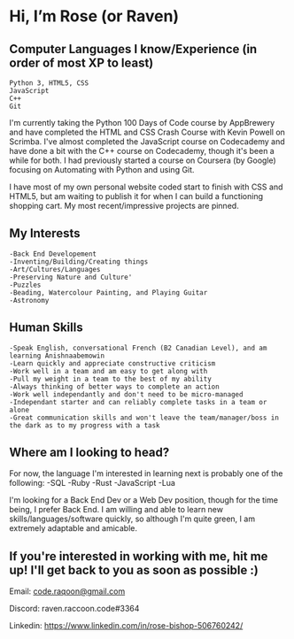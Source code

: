 # Hi, I’m Rose (or Raven)

## Computer Languages I know/Experience (in order of most XP to least)
```
Python 3, HTML5, CSS
JavaScript
C++
Git
```
I'm currently taking the Python 100 Days of Code course by AppBrewery and have completed the HTML and CSS Crash Course with Kevin Powell on Scrimba. I've almost completed the JavaScript course on Codecademy and have done a bit with the C++ course on Codecademy, though it's been a while for both. I had previously started a course on Coursera (by Google) focusing on Automating with Python and using Git. 

I have most of my own personal website coded start to finish with CSS and HTML5, but am waiting to publish it for when I can build a functioning shopping cart. My most recent/impressive projects are pinned.

## My Interests
```
-Back End Developement
-Inventing/Building/Creating things
-Art/Cultures/Languages
-Preserving Nature and Culture'
-Puzzles
-Beading, Watercolour Painting, and Playing Guitar
-Astronomy
```

## Human Skills
```
-Speak English, conversational French (B2 Canadian Level), and am learning Anishnaabemowin
-Learn quickly and appreciate constructive criticism
-Work well in a team and am easy to get along with
-Pull my weight in a team to the best of my ability
-Always thinking of better ways to complete an action
-Work well independantly and don't need to be micro-managed
-Independant starter and can reliably complete tasks in a team or alone 
-Great communication skills and won't leave the team/manager/boss in the dark as to my progress with a task
```

## Where am I looking to head?

For now, the language I'm interested in learning next is probably one of the following:
-SQL
-Ruby
-Rust
-JavaScript
-Lua

I'm looking for a Back End Dev or a Web Dev position, though for the time being, I prefer Back End. I am willing and able to learn new skills/languages/software quickly, so although I'm quite green, I am extremely adaptable and amicable.

## If you're interested in working with me, hit me up! I'll get back to you as soon as possible :)
Email: code.raqoon@gmail.com

Discord: raven.raccoon.code#3364

Linkedin: https://www.linkedin.com/in/rose-bishop-506760242/

<!---
BirdyBirdy97/BirdyBirdy97 is a ✨ special ✨ repository because its `README.md` (this file) appears on your GitHub profile.
You can click the Preview link to take a look at your changes.
--->
